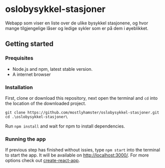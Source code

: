 # oslobysykkel-stasjoner

Webapp som viser en liste over de ulike bysykkel stasjonene, og hvor mange tilgjengelige låser og ledige sykler som er på dem i øyeblikket. 

## Getting started

### Prequisites

* Node.js and npm, latest stable version.
* A internet browser

### Installation
First, clone or download this repository, next open the terminal and `cd` into the location of the downloaded project.

    git clone https://github.com/mostlyhamster/oslobysykkel-stasjoner.git
    cd .\oslobysykkel-stasjoner\
  
Run `npm install` and wait for npm to install dependencies.

### Running the app

If previous step has finished without issies, type `npm start` into the terminal to start the app. It will be available on [http://localhost:3000/](http://localhost:3000/). For more options check out [create-react-app](https://github.com/facebook/create-react-app).
